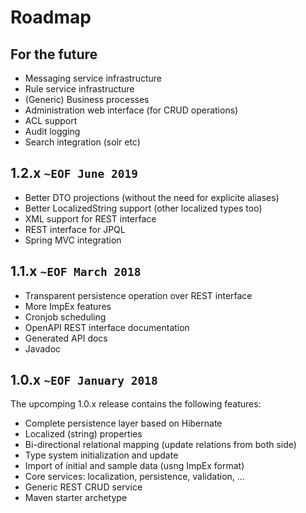 # Roadmap

## **For the future**
* Messaging service infrastructure
* Rule service infrastructure
* (Generic) Business processes
* Administration web interface (for CRUD operations)
* ACL support
* Audit logging
* Search integration (solr etc)

## **1.2.x** `~EOF June 2019`

* Better DTO projections (without the need for explicite aliases)
* Better LocalizedString support (other localized types too)
* XML support for REST interface
* REST interface for JPQL
* Spring MVC integration

## **1.1.x** `~EOF March 2018`

* Transparent persistence operation over REST interface
* More ImpEx features
* Cronjob scheduling
* OpenAPI REST interface documentation
* Generated API docs
* Javadoc

## **1.0.x** `~EOF January 2018`

The upcomping 1.0.x release contains the following features:
* Complete persistence layer based on Hibernate
 * Localized (string) properties
 * Bi-directional relational mapping (update relations from both side)
 * Type system initialization and update
* Import of initial and sample data (usng ImpEx format) 
* Core services: localization, persistence, validation, ...
* Generic REST CRUD service 
* Maven starter archetype   
